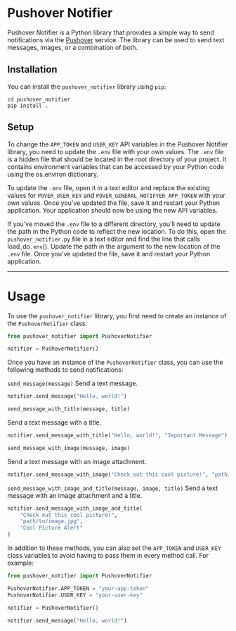 # Pushover Notifier

Pushover Notifier is a Python library that provides a simple way to send notifications via the [Pushover](https://pushover.net/) service. The library can be used to send text messages, images, or a combination of both.

## Installation

You can install the ``pushover_notifier`` library using `pip`:

```shell
cd pushover_notifier
pip install .
```

## Setup

To change the `APP_TOKEN` and `USER_KEY` API variables in the Pushover Notifier library, you need to update the `.env` file with your own values. The `.env` file is a hidden file that should be located in the root directory of your project. It contains environment variables that can be accessed by your Python code using the os.environ dictionary.

To update the `.env` file, open it in a text editor and replace the existing values for `POVER_USER_KEY` and `POVER_GENERAL_NOTIFYER_APP_TOKEN` with your own values. Once you've updated the file, save it and restart your Python application. Your application should now be using the new API variables.

If you've moved the `.env` file to a different directory, you'll need to update the path in the Python code to reflect the new location. To do this, open the `pushover_notifier.py` file in a text editor and find the line that calls load_do`.env`(). Update the path in the argument to the new location of the `.env` file. Once you've updated the file, save it and restart your Python application.

--- 

# Usage

To use the `pushover_notifier` library, you first need to create an instance of the `PushoverNotifier` class:

```python
from pushover_notifier import PushoverNotifier

notifier = PushoverNotifier()
```

Once you have an instance of the `PushoverNotifier` class, you can use the following methods to send notifications:

`send_message(message)`
Send a text message.

```python
notifier.send_message("Hello, world!")

send_message_with_title(message, title)
```

Send a text message with a title.

```python
notifier.send_message_with_title("Hello, world!", "Important Message")

send_message_with_image(message, image)
```

Send a text message with an image attachment.
```python
notifier.send_message_with_image("Check out this cool picture!", "path/to/image.jpg")
```

`send_message_with_image_and_title(message, image, title)`
Send a text message with an image attachment and a title.

```python
notifier.send_message_with_image_and_title(
    "Check out this cool picture!",
    "path/to/image.jpg",
    "Cool Picture Alert"
)
```

In addition to these methods, you can also set the `APP_TOKEN` and `USER_KEY` class variables to avoid having to pass them in every method call. For example:

```python
from pushover_notifier import PushoverNotifier

PushoverNotifier.APP_TOKEN = "your-app-token"
PushoverNotifier.USER_KEY = "your-user-key"

notifier = PushoverNotifier()

notifier.send_message("Hello, world!")
```
